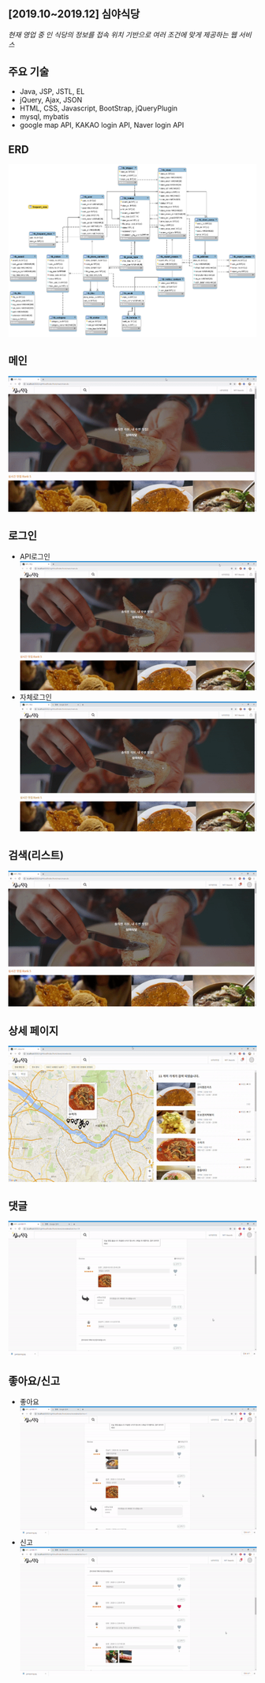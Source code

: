 ## [2019.10~2019.12] 심야식당
*현재 영업 중 인 식당의 정보를 
접속 위치 기반으로 여러 조건에 맞게 제공하는 웹 서비스*

## 주요 기술
- Java, JSP, JSTL, EL
- jQuery, Ajax, JSON
- HTML, CSS, Javascript, BootStrap, jQueryPlugin
- mysql, mybatis
- google map API, KAKAO login API,  Naver login API

## ERD
![](images/erd.png)

## 메인
![](images/메인.gif)

## 로그인
- API로그인   
![](images/네이버로그인.gif)
- 자체로그인   
![](images/스토어유저로그인.gif)

## 검색(리스트)
![](images/검색.gif)

## 상세 페이지
![](images/지도,가게상세.gif)

## 댓글
![](images/댓글.gif)

## 좋아요/신고
- 좋아요   
![](images/좋아요.gif)
- 신고   
![](images/신고하기.gif)
